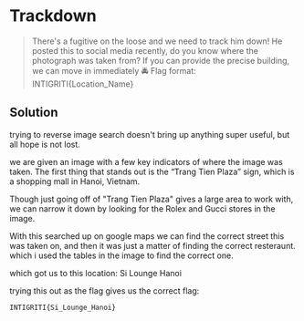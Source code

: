 # Trackdown
> There's a fugitive on the loose and we need to track him down! He posted this to social media recently, do you know where the 
> photograph was taken from? If you can provide the precise building, we can move in immediately 🚔
> Flag format: INTIGRITI{Location_Name}

## Solution
trying to reverse image search doesn't bring up anything super useful, but all hope is not lost.

we are given an image with a few key indicators of where the image was taken. The first thing that stands out is the “Trang Tien Plaza” sign, which is a shopping mall in Hanoi, Vietnam. 

Though just going off of "Trang Tien Plaza" gives a large area to work with, we can narrow it down by looking for the Rolex and Gucci stores in the image.

With this searched up on google maps we can find the correct street this was taken on, and then it was just a matter of finding the correct resteraunt. which i used the tables in the image to find the correct one.

which got us to this location: Si Lounge Hanoi

trying this out as the flag gives us the correct flag:

```shell
INTIGRITI{Si_Lounge_Hanoi}
```

